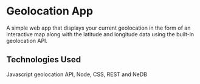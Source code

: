 # Geolocation App

A simple web app that displays your current geolocation in the form of an
interactive map along with the latitude and longitude data using the
built-in geolocation API.

## Technologies Used

Javascript geolocation API, Node, CSS, REST and NeDB
